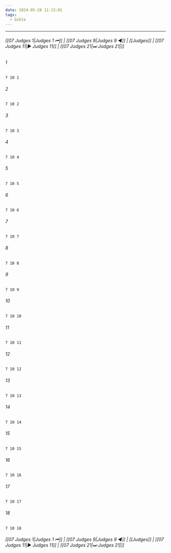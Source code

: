 ```yaml
---
date: 2024-05-28 11:13:01
tags:
  - bible
---
```

___

###### [[07 Judges 1|Judges 1 ⏮]] | [[07 Judges 9|Judges 9 ◀]] | [[Judges]] | [[07 Judges 11|▶ Judges 11]] | [[07 Judges 21|⏭ Judges 21|]]

###### 1
``` verse
7 10 1 
```
###### 2
``` verse
7 10 2 
```
###### 3
``` verse
7 10 3 
```
###### 4
``` verse
7 10 4 
```
###### 5
``` verse
7 10 5 
```
###### 6
``` verse
7 10 6 
```
###### 7
``` verse
7 10 7 
```
###### 8
``` verse
7 10 8 
```
###### 9
``` verse
7 10 9 
```
###### 10
``` verse
7 10 10 
```
###### 11
``` verse
7 10 11 
```
###### 12
``` verse
7 10 12 
```
###### 13
``` verse
7 10 13 
```
###### 14
``` verse
7 10 14 
```
###### 15
``` verse
7 10 15 
```
###### 16
``` verse
7 10 16 
```
###### 17
``` verse
7 10 17 
```
###### 18
``` verse
7 10 18 
```

###### [[07 Judges 1|Judges 1 ⏮]] | [[07 Judges 9|Judges 9 ◀]] | [[Judges]] | [[07 Judges 11|▶ Judges 11]] | [[07 Judges 21|⏭ Judges 21|]]

